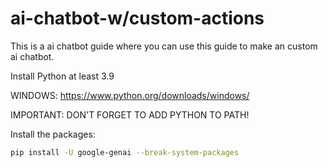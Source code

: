 # ai-chatbot-w/custom-actions
This is a ai chatbot guide where you can use this guide to make an custom ai chatbot.

Install Python at least 3.9

WINDOWS: https://www.python.org/downloads/windows/

IMPORTANT: DON'T FORGET TO ADD PYTHON TO PATH!

Install the packages:
```bash
pip install -U google-genai --break-system-packages
```
